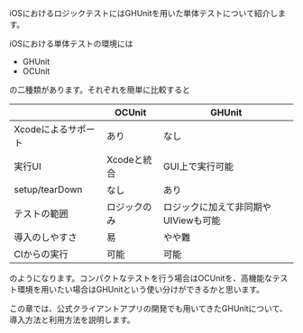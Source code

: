 iOSにおけるロジックテストにはGHUnitを用いた単体テストについて紹介します。

iOSにおける単体テストの環境には
- GHUnit
- OCUnit

の二種類があります。それぞれを簡単に比較すると

| | OCUnit | GHUnit |
| -- | ---- | ---- |
| Xcodeによるサポート | あり | なし |
| 実行UI | Xcodeと統合 | GUI上で実行可能 |
| setup/tearDown | なし | あり |
| テストの範囲 | ロジックのみ | ロジックに加えて非同期やUIViewも可能 |
| 導入のしやすさ | 易 | やや難 |
| CIからの実行 | 可能 | 可能 |

のようになります。コンパクトなテストを行う場合はOCUnitを、高機能なテスト環境を用いたい場合はGHUnitという使い分けができるかと思います。

この章では、公式クライアントアプリの開発でも用いてきたGHUnitについて、導入方法と利用方法を説明します。

